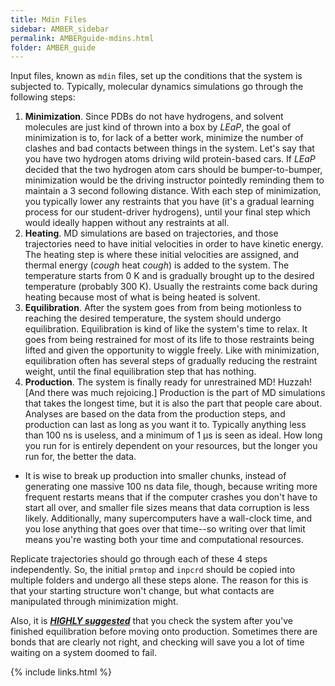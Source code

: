 ```yaml
---
title: Mdin Files
sidebar: AMBER_sidebar
permalink: AMBERguide-mdins.html
folder: AMBER_guide
---
```


<link rel="stylesheet" href="css/theme-orange.css">

Input files, known as `mdin` files, set up the conditions that the system is
subjected to. Typically, molecular dynamics simulations go through the
following steps:

1. __Minimization__. Since PDBs do not have hydrogens, and solvent molecules
are just kind of thrown into a box by *LEaP*, the goal of minimization is to,
for lack of a better work, minimize the number of clashes and bad contacts
between things in the system. Let's say that you have two hydrogen atoms
driving wild protein-based cars. If *LEaP* decided that the two hydrogen atom
cars should be bumper-to-bumper, minimization would be the driving instructor
pointedly reminding them to maintain a 3 second following distance. With each
step of minimization, you typically lower any restraints that you have (it's a
gradual learning process for our student-driver hydrogens), until your final
step which would ideally happen without any restraints at all.
2. __Heating__. MD simulations are based on trajectories, and those
trajectories need to have initial velocities in order to have kinetic energy.
The heating step is where these initial velocities are assigned, and thermal
energy (*cough* heat *cough*) is added to the system. The temperature starts
from 0 K and is gradually brought up to the desired temperature
(probably 300 K). Usually the restraints come back during heating because most
of what is being heated is solvent.
3. __Equilibration__. After the system goes from from being motionless to
reaching the desired temperature, the system should undergo equilibration.
Equilibration is kind of like the system's time to relax. It goes from being
restrained for most of its life to those restraints being lifted and given the
opportunity to wiggle freely. Like with minimization, equilibration often has
several steps of gradually reducing the restraint weight, until the final
equilibration step that has nothing.
4. __Production__. The system is finally ready for unrestrained MD! Huzzah!
[And there was much rejoicing.] Production is the part of MD simulations that
takes the longest time, but it is also the part that people care about.
Analyses are based on the data from the production steps, and production can
last as long as you want it to. Typically anything less than 100 ns is useless,
and a minimum of 1 &mu;s is seen as ideal. How long you run for is entirely
dependent on your resources, but the longer you run for, the better the data.

 * It is wise to break up production into smaller chunks, instead of generating
one massive 100 ns data file, though, because writing more frequent restarts
means that if the computer crashes you don't have to start all over, and
smaller file sizes means that data corruption is less likely.
Additionally, many supercomputers have a wall-clock time, and you lose anything
that goes over that time--so writing over that limit means you're wasting both
your time and computational resources.

Replicate trajectories should go through each of these 4 steps independently.
So, the initial `prmtop` and `inpcrd` should be copied into multiple folders
and undergo all these steps alone. The reason for this is that your starting
structure won't change, but what contacts are manipulated through minimization
might.

Also, it is <u>**_HIGHLY suggested_**</u> that you check the system after
you've finished equilibration before moving onto production. Sometimes there
are bonds that are clearly not right, and checking will save you a lot of time
waiting on a system doomed to fail.

{% include links.html %}

